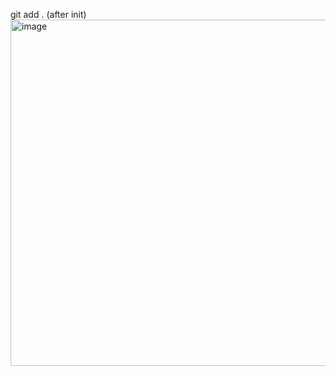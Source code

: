 git add . (after init)
<img width="554" alt="image" src="https://github.com/rajneeshprakashhajela/javaprojectCICDPipeline/assets/43515480/1af7f084-d031-49d9-8123-b164b354e955">

